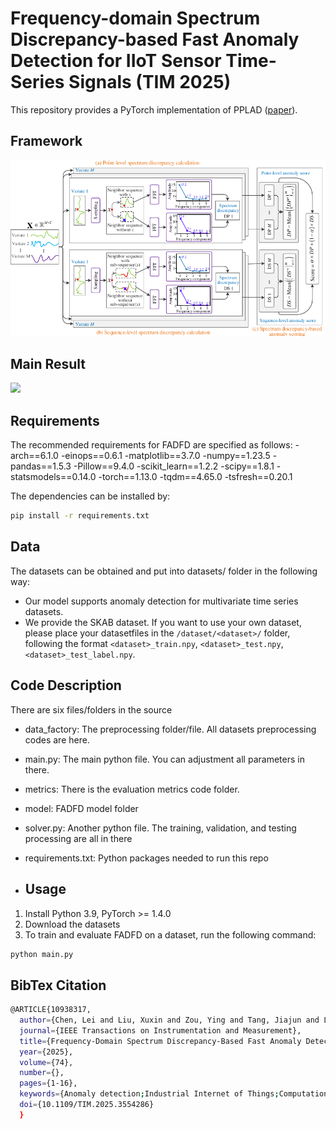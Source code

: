 # Frequency-domain Spectrum Discrepancy-based Fast Anomaly Detection for IIoT Sensor Time-Series Signals (TIM 2025)
This repository provides a PyTorch implementation of PPLAD ([paper](https://ieeexplore.ieee.org/abstract/document/10938317)).

## Framework
<img src="https://github.com/infogroup502/FADFD/blob/main/img/workflow.pdf" width="850px">

## Main Result
<img src="https://github.com/infogroup502/FADFD/main/img/result.png" width="850px">

## Requirements
The recommended requirements for FADFD are specified as follows:
-arch==6.1.0
-einops==0.6.1
-matplotlib==3.7.0
-numpy==1.23.5
-pandas==1.5.3
-Pillow==9.4.0
-scikit_learn==1.2.2
-scipy==1.8.1
-statsmodels==0.14.0
-torch==1.13.0
-tqdm==4.65.0
-tsfresh==0.20.1

The dependencies can be installed by:
```bash
pip install -r requirements.txt
```
## Data
The datasets can be obtained and put into datasets/ folder in the following way:
- Our model supports anomaly detection for multivariate time series datasets.
- We provide the SKAB dataset. If you want to use your own dataset, please place your datasetfiles in the `/dataset/<dataset>/` folder, following the format `<dataset>_train.npy`, `<dataset>_test.npy`, `<dataset>_test_label.npy`.

## Code Description
There are six files/folders in the source
- data_factory: The preprocessing folder/file. All datasets preprocessing codes are here.
- main.py: The main python file. You can adjustment all parameters in there.
- metrics: There is the evaluation metrics code folder.
- model: FADFD model folder
- solver.py: Another python file. The training, validation, and testing processing are all in there
- requirements.txt: Python packages needed to run this repo


- ## Usage
1. Install Python 3.9, PyTorch >= 1.4.0
2. Download the datasets
3. To train and evaluate FADFD on a dataset, run the following command:
```bash
python main.py 
```
## BibTex Citation
```bash
@ARTICLE{10938317,
  author={Chen, Lei and Liu, Xuxin and Zou, Ying and Tang, Jiajun and Liu, Canwei and Hu, Bowen and Lv, Mingyang},
  journal={IEEE Transactions on Instrumentation and Measurement}, 
  title={Frequency-Domain Spectrum Discrepancy-Based Fast Anomaly Detection for IIoT Sensor Time-Series Signals}, 
  year={2025},
  volume={74},
  number={},
  pages={1-16},
  keywords={Anomaly detection;Industrial Internet of Things;Computational modeling;Accuracy;Time-frequency analysis;Feature extraction;Image edge detection;Neural networks;Cloud computing;Transformers;Anomaly detection;fast anomaly detection;frequency domain;Industrial Internet of Things (IIoT);sensor signal;spectrum discrepancy},
  doi={10.1109/TIM.2025.3554286}
  }
```
